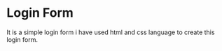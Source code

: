 # Login Form

It is a simple login form i have used html and css language to create this login form.
